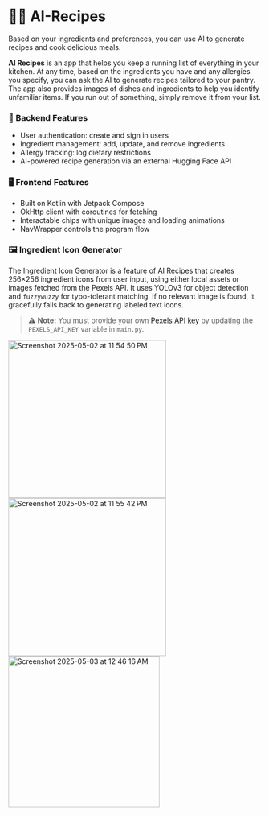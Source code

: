 # 🤖🍲 AI-Recipes

Based on your ingredients and preferences, you can use AI to generate recipes and cook delicious meals.

**AI Recipes** is an app that helps you keep a running list of everything in your kitchen. At any time, based on the ingredients you have and any allergies you specify, you can ask the AI to generate recipes tailored to your pantry. The app also provides images of dishes and ingredients to help you identify unfamiliar items. If you run out of something, simply remove it from your list.

### 🔧 Backend Features

* User authentication: create and sign in users
* Ingredient management: add, update, and remove ingredients
* Allergy tracking: log dietary restrictions
* AI-powered recipe generation via an external Hugging Face API

### 🖥️ Frontend Features

* Built on Kotlin with Jetpack Compose
* OkHttp client with coroutines for fetching
* Interactable chips with unique images and loading animations
* NavWrapper controls the program flow

### 🖼️ Ingredient Icon Generator

The Ingredient Icon Generator is a feature of AI Recipes that creates 256×256 ingredient icons from user input, using either local assets or images fetched from the Pexels API. It uses YOLOv3 for object detection and `fuzzywuzzy` for typo-tolerant matching. If no relevant image is found, it gracefully falls back to generating labeled text icons.
> ⚠️ **Note:** You must provide your own [Pexels API key](https://www.pexels.com/api/) by updating the `PEXELS_API_KEY` variable in `main.py`.

<img width="314" alt="Screenshot 2025-05-02 at 11 54 50 PM" src="https://github.com/user-attachments/assets/1649baf9-7d36-46c8-bb68-6a4a64da16eb" />
<img width="314" alt="Screenshot 2025-05-02 at 11 55 42 PM" src="https://github.com/user-attachments/assets/ecfb881d-9145-444a-b79d-5282efdab6d4" />
<img width="301" alt="Screenshot 2025-05-03 at 12 46 16 AM" src="https://github.com/user-attachments/assets/c8f7f808-ecb4-45fa-9872-25ab94daabbe" />
